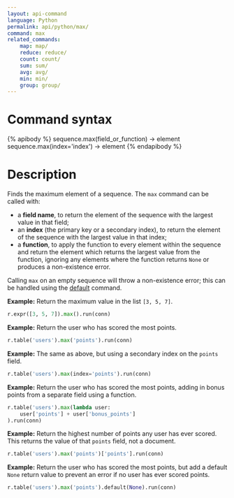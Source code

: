 ```yaml
---
layout: api-command
language: Python
permalink: api/python/max/
command: max
related_commands:
    map: map/
    reduce: reduce/
    count: count/
    sum: sum/
    avg: avg/
    min: min/
    group: group/
---
```


# Command syntax #

{% apibody %}
sequence.max(field_or_function) &rarr; element
sequence.max(index='index') &rarr; element
{% endapibody %}

# Description #

Finds the maximum element of a sequence. The `max` command can be called with:

* a **field name**, to return the element of the sequence with the largest value in that field;
* an **index** (the primary key or a secondary index), to return the element of the sequence with the largest value in that index;
* a **function**, to apply the function to every element within the sequence and return the element which returns the largest value from the function, ignoring any elements where the function returns `None` or produces a non-existence error.

Calling `max` on an empty sequence will throw a non-existence error; this can be handled using the [default](/api/python/default/) command.

__Example:__ Return the maximum value in the list `[3, 5, 7]`.

```py
r.expr([3, 5, 7]).max().run(conn)
```

__Example:__ Return the user who has scored the most points.

```py
r.table('users').max('points').run(conn)
```

__Example:__ The same as above, but using a secondary index on the `points` field.

```py
r.table('users').max(index='points').run(conn)
```

__Example:__ Return the user who has scored the most points, adding in bonus points from a separate field using a function.

```py
r.table('users').max(lambda user:
    user['points'] + user['bonus_points']
).run(conn)
```

__Example:__ Return the highest number of points any user has ever scored. This returns the value of that `points` field, not a document.

```py
r.table('users').max('points')['points'].run(conn)
```

__Example:__ Return the user who has scored the most points, but add a default `None` return value to prevent an error if no user has ever scored points.

```py
r.table('users').max('points').default(None).run(conn)
```
